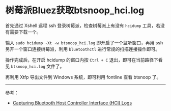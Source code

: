 # 树莓派Bluez获取btsnoop_hci.log

首先通过 Xshell 远程 ssh 登录树莓派，检查树莓派上有没有 `hcidump` 工具，若没有需要下载一个。

输入 `sudo hcidump -Xt -w btsnoop_hci.log` 即开启了一个监听窗口，再用 ssh 另开一个窗口连接树莓派，利用 `bluetoothctl` 进行常规的扫描连接操作即可。

操作完成后，在开启 hcidump 的窗口内按 `Ctrl + C` 退出，即可在当前路径下看见 `btsnoop_hci.log` 文件了。

再利用 Xtfp 导出文件到 Windows 系统，即可利用 fontline 查看 btsnoop 了。

----

参考：

- [Capturing Bluetooth Host Controller Interface (HCI) Logs](https://www.ti.com/lit/an/swpa234/swpa234.pdf?ts=1615776533744&ref_url=https%253A%252F%252Fwww.google.com%252F)